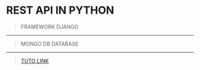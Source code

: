 # REST API IN PYTHON

> FRAMEWORK DJANGO
___

> MONGO DB DATABASE
___
> [TUTO LINK](https://bezkoder.com/django-mongodb-crud-rest-framework/)